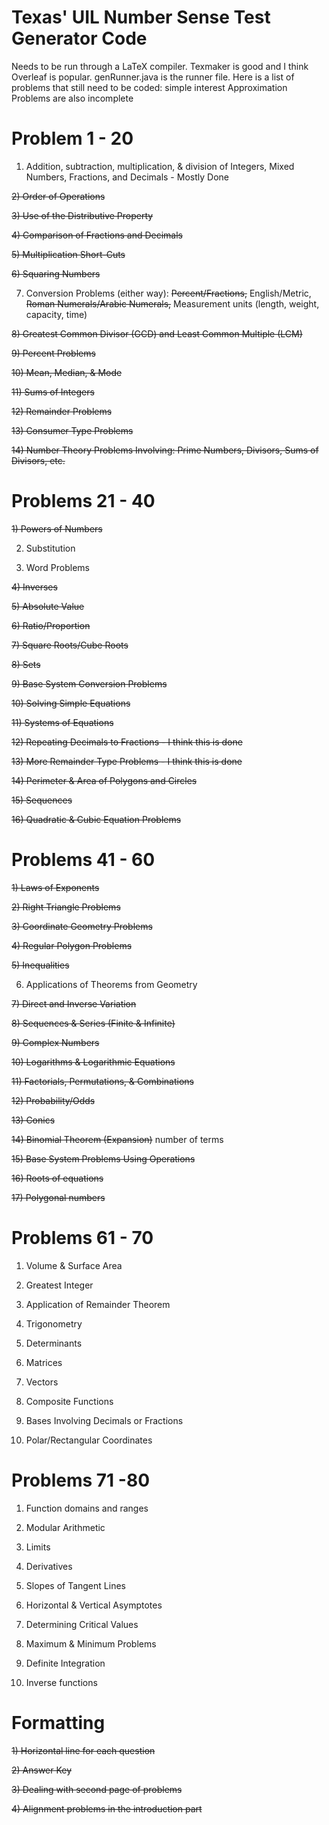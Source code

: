 # Texas' UIL Number Sense Test Generator Code

Needs to be run through a LaTeX compiler. Texmaker is good and I think Overleaf is popular. genRunner.java is the runner file. Here is a list of problems that still need to be coded:
simple interest
Approximation Problems are also incomplete

# Problem 1 - 20

1) Addition, subtraction, multiplication, & division of Integers, Mixed Numbers, Fractions, and Decimals - Mostly Done

~~2) Order of Operations~~

~~3) Use of the Distributive Property~~

~~4) Comparison of Fractions and Decimals~~

~~5) Multiplication Short-Cuts~~

~~6) Squaring Numbers~~

7) Conversion Problems (either way):
 ~~Percent/Fractions,~~
 English/Metric,
 ~~Roman Numerals/Arabic Numerals,~~
 Measurement units
(length, weight, capacity, time)

~~8) Greatest Common Divisor (GCD) and Least Common Multiple (LCM)~~

~~9) Percent Problems~~

~~10) Mean, Median, & Mode~~

~~11) Sums of Integers~~

~~12) Remainder Problems~~

~~13) Consumer Type Problems~~

~~14) Number Theory Problems Involving: Prime Numbers, Divisors, Sums of Divisors, etc.~~


# Problems 21 - 40

~~1) Powers of Numbers~~

2) Substitution

3) Word Problems

~~4) Inverses~~

~~5) Absolute Value~~

~~6) Ratio/Proportion~~

~~7) Square Roots/Cube Roots~~

~~8) Sets~~

~~9) Base System Conversion Problems~~

~~10) Solving Simple Equations~~

~~11) Systems of Equations~~

~~12) Repeating Decimals to Fractions - I think this is done~~

~~13) More Remainder Type Problems - I think this is done~~

~~14) Perimeter & Area of Polygons and Circles~~

~~15) Sequences~~

~~16) Quadratic & Cubic Equation Problems~~

# Problems 41 - 60

~~1) Laws of Exponents~~

~~2) Right Triangle Problems~~

~~3) Coordinate Geometry Problems~~

~~4) Regular Polygon Problems~~

~~5) Inequalities~~

6) Applications of Theorems from Geometry

~~7) Direct and Inverse Variation~~

~~8) Sequences & Series (Finite & Infinite)~~

~~9) Complex Numbers~~

~~10) Logarithms & Logarithmic Equations~~

~~11) Factorials, Permutations, & Combinations~~

~~12) Probability/Odds~~

~~13) Conics~~

~~14) Binomial Theorem (Expansion)~~ number of terms

~~15) Base System Problems Using Operations~~

~~16) Roots of equations~~

~~17) Polygonal numbers~~

# Problems 61 - 70

1) Volume & Surface Area

2) Greatest Integer

3) Application of Remainder Theorem

4) Trigonometry

5) Determinants

6) Matrices

7) Vectors

8) Composite Functions

9) Bases Involving Decimals or Fractions

10) Polar/Rectangular Coordinates

# Problems 71 -80

1) Function domains and ranges

2) Modular Arithmetic

3) Limits

4) Derivatives

5) Slopes of Tangent Lines

6) Horizontal & Vertical Asymptotes

7) Determining Critical Values

8) Maximum & Minimum Problems

9) Definite Integration

10) Inverse functions

# Formatting
~~1) Horizontal line for each question~~

~~2) Answer Key~~

~~3) Dealing with second page of problems~~

~~4) Alignment problems in the introduction part~~
